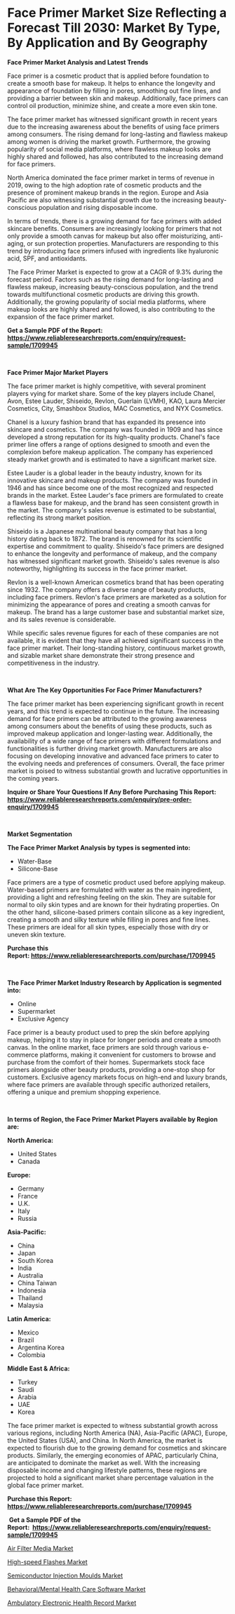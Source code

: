 <p><h1>Face Primer Market Size Reflecting a Forecast Till 2030: Market By Type, By Application and By Geography</h1></p><p><strong>Face Primer Market Analysis and Latest Trends</strong></p>
<p><p>Face primer is a cosmetic product that is applied before foundation to create a smooth base for makeup. It helps to enhance the longevity and appearance of foundation by filling in pores, smoothing out fine lines, and providing a barrier between skin and makeup. Additionally, face primers can control oil production, minimize shine, and create a more even skin tone.</p><p>The face primer market has witnessed significant growth in recent years due to the increasing awareness about the benefits of using face primers among consumers. The rising demand for long-lasting and flawless makeup among women is driving the market growth. Furthermore, the growing popularity of social media platforms, where flawless makeup looks are highly shared and followed, has also contributed to the increasing demand for face primers.</p><p>North America dominated the face primer market in terms of revenue in 2019, owing to the high adoption rate of cosmetic products and the presence of prominent makeup brands in the region. Europe and Asia Pacific are also witnessing substantial growth due to the increasing beauty-conscious population and rising disposable income.</p><p>In terms of trends, there is a growing demand for face primers with added skincare benefits. Consumers are increasingly looking for primers that not only provide a smooth canvas for makeup but also offer moisturizing, anti-aging, or sun protection properties. Manufacturers are responding to this trend by introducing face primers infused with ingredients like hyaluronic acid, SPF, and antioxidants.</p><p>The Face Primer Market is expected to grow at a CAGR of 9.3% during the forecast period. Factors such as the rising demand for long-lasting and flawless makeup, increasing beauty-conscious population, and the trend towards multifunctional cosmetic products are driving this growth. Additionally, the growing popularity of social media platforms, where makeup looks are highly shared and followed, is also contributing to the expansion of the face primer market.</p></p>
<p><strong>Get a Sample PDF of the Report:&nbsp; <a href="https://www.reliableresearchreports.com/enquiry/request-sample/1709945">https://www.reliableresearchreports.com/enquiry/request-sample/1709945</a></strong></p>
<p>&nbsp;</p>
<p><strong>Face Primer Major Market Players</strong></p>
<p><p>The face primer market is highly competitive, with several prominent players vying for market share. Some of the key players include Chanel, Avon, Estee Lauder, Shiseido, Revlon, Guerlain (LVMH), KAO, Laura Mercier Cosmetics, City, Smashbox Studios, MAC Cosmetics, and NYX Cosmetics.</p><p>Chanel is a luxury fashion brand that has expanded its presence into skincare and cosmetics. The company was founded in 1909 and has since developed a strong reputation for its high-quality products. Chanel's face primer line offers a range of options designed to smooth and even the complexion before makeup application. The company has experienced steady market growth and is estimated to have a significant market size.</p><p>Estee Lauder is a global leader in the beauty industry, known for its innovative skincare and makeup products. The company was founded in 1946 and has since become one of the most recognized and respected brands in the market. Estee Lauder's face primers are formulated to create a flawless base for makeup, and the brand has seen consistent growth in the market. The company's sales revenue is estimated to be substantial, reflecting its strong market position.</p><p>Shiseido is a Japanese multinational beauty company that has a long history dating back to 1872. The brand is renowned for its scientific expertise and commitment to quality. Shiseido's face primers are designed to enhance the longevity and performance of makeup, and the company has witnessed significant market growth. Shiseido's sales revenue is also noteworthy, highlighting its success in the face primer market.</p><p>Revlon is a well-known American cosmetics brand that has been operating since 1932. The company offers a diverse range of beauty products, including face primers. Revlon's face primers are marketed as a solution for minimizing the appearance of pores and creating a smooth canvas for makeup. The brand has a large customer base and substantial market size, and its sales revenue is considerable.</p><p>While specific sales revenue figures for each of these companies are not available, it is evident that they have all achieved significant success in the face primer market. Their long-standing history, continuous market growth, and sizable market share demonstrate their strong presence and competitiveness in the industry.</p></p>
<p>&nbsp;</p>
<p><strong>What Are The Key Opportunities For Face Primer Manufacturers?</strong></p>
<p><p>The face primer market has been experiencing significant growth in recent years, and this trend is expected to continue in the future. The increasing demand for face primers can be attributed to the growing awareness among consumers about the benefits of using these products, such as improved makeup application and longer-lasting wear. Additionally, the availability of a wide range of face primers with different formulations and functionalities is further driving market growth. Manufacturers are also focusing on developing innovative and advanced face primers to cater to the evolving needs and preferences of consumers. Overall, the face primer market is poised to witness substantial growth and lucrative opportunities in the coming years.</p></p>
<p><strong>Inquire or Share Your Questions If Any Before Purchasing This Report: <a href="https://www.reliableresearchreports.com/enquiry/pre-order-enquiry/1709945">https://www.reliableresearchreports.com/enquiry/pre-order-enquiry/1709945</a></strong></p>
<p>&nbsp;</p>
<p><strong>Market Segmentation</strong></p>
<p><strong>The Face Primer Market Analysis by types is segmented into:</strong></p>
<p><ul><li>Water-Base</li><li>Silicone-Base</li></ul></p>
<p><p>Face primers are a type of cosmetic product used before applying makeup. Water-based primers are formulated with water as the main ingredient, providing a light and refreshing feeling on the skin. They are suitable for normal to oily skin types and are known for their hydrating properties. On the other hand, silicone-based primers contain silicone as a key ingredient, creating a smooth and silky texture while filling in pores and fine lines. These primers are ideal for all skin types, especially those with dry or uneven skin texture.</p></p>
<p><strong>Purchase this Report:&nbsp;<a href="https://www.reliableresearchreports.com/purchase/1709945">https://www.reliableresearchreports.com/purchase/1709945</a></strong></p>
<p>&nbsp;</p>
<p><strong>The Face Primer Market Industry Research by Application is segmented into:</strong></p>
<p><ul><li>Online</li><li>Supermarket</li><li>Exclusive Agency</li></ul></p>
<p><p>Face primer is a beauty product used to prep the skin before applying makeup, helping it to stay in place for longer periods and create a smooth canvas. In the online market, face primers are sold through various e-commerce platforms, making it convenient for customers to browse and purchase from the comfort of their homes. Supermarkets stock face primers alongside other beauty products, providing a one-stop shop for customers. Exclusive agency markets focus on high-end and luxury brands, where face primers are available through specific authorized retailers, offering a unique and premium shopping experience.</p></p>
<p>&nbsp;</p>
<p><strong>In terms of Region, the Face Primer Market Players available by Region are:</strong></p>
<p>
    <p> <strong> North America: </strong>
        <ul>
            <li>United States</li>
            <li>Canada</li>
        </ul>
        </p> 
    <p> <strong> Europe: </strong>
        <ul>
            <li>Germany</li>
            <li>France</li>
            <li>U.K.</li>
            <li>Italy</li>
            <li>Russia</li>
        </ul>
        </p> 
    <p> <strong> Asia-Pacific: </strong>
        <ul>
            <li>China</li>
            <li>Japan</li>
            <li>South Korea</li>
            <li>India</li>
            <li>Australia</li>
            <li>China Taiwan</li>
            <li>Indonesia</li>
            <li>Thailand</li>
            <li>Malaysia</li>
        </ul>
        </p> 
    <p> <strong> Latin America: </strong>
        <ul>
            <li>Mexico</li>
            <li>Brazil</li>
            <li>Argentina Korea</li>
            <li>Colombia</li>
        </ul>
        </p> 
    <p> <strong> Middle East & Africa: </strong>
        <ul>
            <li>Turkey</li>
            <li>Saudi</li>
            <li>Arabia</li>
            <li>UAE</li>
            <li>Korea</li>
        </ul>
    </p>
    </p>
<p><p>The face primer market is expected to witness substantial growth across various regions, including North America (NA), Asia-Pacific (APAC), Europe, the United States (USA), and China. In North America, the market is expected to flourish due to the growing demand for cosmetics and skincare products. Similarly, the emerging economies of APAC, particularly China, are anticipated to dominate the market as well. With the increasing disposable income and changing lifestyle patterns, these regions are projected to hold a significant market share percentage valuation in the global face primer market.</p></p>
<p><strong>Purchase this Report: <a href="https://www.reliableresearchreports.com/purchase/1709945">https://www.reliableresearchreports.com/purchase/1709945</a></strong></p>
<p>&nbsp;<strong>Get a Sample PDF of the Report:&nbsp;&nbsp;<a href="https://www.reliableresearchreports.com/enquiry/request-sample/1709945">https://www.reliableresearchreports.com/enquiry/request-sample/1709945</a></strong></p>
<p><strong></strong></p>
<p><p><a href="https://www.linkedin.com/pulse/air-filter-media-market-size-share-global-analysis-report-2023-kec8e/">Air Filter Media Market</a></p><p><a href="https://medium.com/@jhonwin654/high-speed-flashes-market-insight-market-trends-growth-forecasted-from-2023-to-2030-e310672c4866">High-speed Flashes Market</a></p><p><a href="https://medium.com/@chiragreportprime4/semiconductor-injection-moulds-market-share-evolution-and-market-growth-trends-2023-2030-429f521231de">Semiconductor Injection Moulds Market</a></p><p><a href="https://github.com/lbird53714/Market-Research-Report-List-1/blob/main/behavioralmental-health-care-software-market.md">Behavioral/Mental Health Care Software Market</a></p><p><a href="https://github.com/pizolina/Market-Research-Report-List-1/blob/main/ambulatory-electronic-health-record-market.md">Ambulatory Electronic Health Record Market</a></p></p>